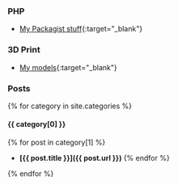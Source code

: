 ### PHP

- [My Packagist stuff](https://packagist.org/packages/dansan/){:target="_blank"}


### 3D Print

- [My models](https://github.com/danielsan80?utf8=%E2%9C%93&tab=repositories&q=3dprint){:target="_blank"}


### Posts

{% for category in site.categories %}

#### {{ category[0] }}

{% for post in category[1] %}
- **[{{ post.title }}]({{ post.url }})** 
{% endfor %}

{% endfor %}